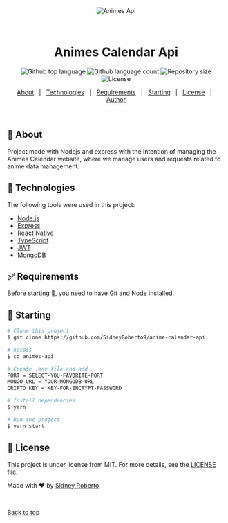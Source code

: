 <div align="center" id="top"> 
  <img src="./.github/app.gif" alt="Animes Api" />

&#xa0;

</div>

<h1 align="center">Animes Calendar Api</h1>

<p align="center">
  <img alt="Github top language" src="https://img.shields.io/github/languages/top/SidneyRoberto9/anime-calendar-api?color=56BEB8">

  <img alt="Github language count" src="https://img.shields.io/github/languages/count/SidneyRoberto9/anime-calendar-api?color=56BEB8">

  <img alt="Repository size" src="https://img.shields.io/github/repo-size/SidneyRoberto9/anime-calendar-api?color=56BEB8">

  <img alt="License" src="https://img.shields.io/github/license/SidneyRoberto9/anime-calendar-api?color=56BEB8">

  <!-- <img alt="Github issues" src="https://img.shields.io/github/issues/SidneyRoberto9/anime-calendar-api?color=56BEB8" /> -->

  <!-- <img alt="Github forks" src="https://img.shields.io/github/forks/SidneyRoberto9/anime-calendar-api?color=56BEB8" /> -->

  <!-- <img alt="Github stars" src="https://img.shields.io/github/stars/SidneyRoberto9/anime-calendar-api?color=56BEB8" /> -->
</p>

<!-- Status -->

<!-- <h4 align="center">
	🚧  Animes Api 🚀 Under construction...  🚧
</h4>

<hr> -->

<p align="center">
  <a href="#dart-about">About</a> &#xa0; | &#xa0; 
  <a href="#rocket-technologies">Technologies</a> &#xa0; | &#xa0;
  <a href="#white_check_mark-requirements">Requirements</a> &#xa0; | &#xa0;
  <a href="#checkered_flag-starting">Starting</a> &#xa0; | &#xa0;
  <a href="#memo-license">License</a> &#xa0; | &#xa0;
  <a href="https://github.com/SidneyRoberto9" target="_blank">Author</a>
</p>

<br>

## :dart: About

Project made with Nodejs and express with the intention of managing the Animes Calendar website, where we manage users and requests related to anime data management.

## :rocket: Technologies

The following tools were used in this project:

- [Node.js](https://nodejs.org/en/)
- [Express](https://expressjs.com/pt-br/)
- [React Native](https://reactnative.dev/)
- [TypeScript](https://www.typescriptlang.org/)
- [JWT](https://jwt.io/)
- [MongoDB](https://www.mongodb.com/pt-br)

## :white_check_mark: Requirements

Before starting :checkered_flag:, you need to have [Git](https://git-scm.com) and [Node](https://nodejs.org/en/) installed.

## :checkered_flag: Starting

```bash
# Clone this project
$ git clone https://github.com/SidneyRoberto9/anime-calendar-api

# Access
$ cd animes-api

# Create .env file and add
PORT = SELECT-YOU-FAVORITE-PORT
MONGO_URL = YOUR-MONGODB-URL
CRIPTO_KEY = KEY-FOR-ENCRYPT-PASSWORD

# Install dependencies
$ yarn

# Run the project
$ yarn start

```

## :memo: License

This project is under license from MIT. For more details, see the [LICENSE](LICENSE.md) file.

Made with :heart: by <a href="https://github.com/SidneyRoberto9" target="_blank">Sidney Roberto</a>

&#xa0;

<a href="#top">Back to top</a>
